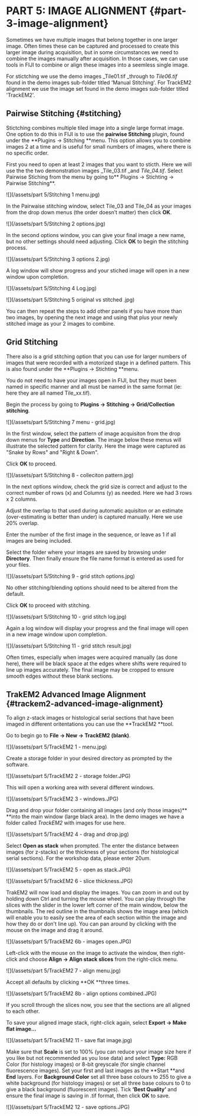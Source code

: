 # PART 5: IMAGE ALIGNMENT {#part-3-image-alignment}

Sometimes we have multiple images that belong together in one larger image. Often times these can be captured and processed to create this larger image during acquisition, but in some circumstances we need to combine the images manually after acquisition. In those cases, we can use tools in FIJI to combine or align these images into a seemless single image.

For stictching we use the demo images _Tile01.tif _through to _Tile06.tif_ found in the demo images sub-folder titled 'Manual Stitching'. For TrackEM2 alignment we use the image set found in the demo images sub-folder titled 'TrackEM2'.

## Pairwise Stitching {#stitching}

Stictching combines multiple tiled image into a single large format image. One option to do this in FIJI is to use the **pairwise Stitching** plugin, found under the  **Plugins -&gt; Stitching **menu. This option allows you to combine images 2 at a time and is useful for small numbers of images, where there is no specific order.

First you need to open at least 2 images that you want to sticth. Here we will use the the two demonstration images _Tile\_03.tif _and _Tile\_04.tif_. Select Pairwise Stiching from the menu by going to** Plugins -&gt; Stichting -&gt; Pairwise Stitching**.

![](/assets/part 5/Stitching 1 menu.jpg)

In the Pairwaise stitching window, select Tile\_03 and Tile\_04 as your images from the drop down menus \(the order doesn’t matter\) then click **OK**.

![](/assets/part 5/Stitching 2 options.jpg)

In the second options window, you can give your final image a new name, but no other settings should need adjusting. Click **OK** to begin the stitching process.

![](/assets/part 5/Stitching 3 options 2.jpg)

A log window will show progress and your stiched image will open in a new window upon completion.

![](/assets/part 5/Stitching 4 Log.jpg)

![](/assets/part 5/Stitching 5 original vs stitched .jpg)

You can then repeat the steps to add other panels if you have more than two images, by opening the next image and using that plus your newly stitched image as your 2 images to combine.

## Grid Stitching

There also is a grid stitching option that you can use for larger numbers of images that were recorded with a motorized stage in a defined pattern. This is also found under the  **Plugins -&gt; Stichting **menu.

You do not need to have your images open in FIJI, but they must been named in specific manner and all must be named in the same format \(ie: here they are all named Tile\_xx.tif\).

Begin the process by going to **Plugins -&gt; Stitching -&gt; Grid/Collection stitching**.

![](/assets/part 5/Stitching 7 menu - grid.jpg)

In the first window, select the pattern of image acquisiton from the drop down menus for **Type** and **Direction**. The image below these menus will illustrate the selected pattern for clarity. Here the image were captured as "Snake by Rows" and "Right & Down".

Click **OK** to proceed.

![](/assets/part 5/Stitching 8 - colleciton pattern.jpg)

In the next options window, check the grid size is correct and adjust to the correct number of rows \(x\) and Columns \(y\) as needed. Here we had 3 rows x 2 columns.

Adjust the overlap to that used during automatic aquisiton or an estimate \(over-estimating is better than under\) is captured manually. Here we use 20% overlap.

Enter the number of the first image in the sequence, or leave as 1 if all images are being included.

Select the folder where your images are saved by browsing under **Directory**. Then finally ensure the file name format is entered as used for your files.

![](/assets/part 5/Stitching 9 - grid stitch options.jpg)

No other stitching/blending options should need to be altered from the default.

Click **OK** to proceed with stitching.

![](/assets/part 5/Stitching 10 - grid stitch log.jpg)

Again a log window will display your progress and the final image will open in a new image window upon completion.

![](/assets/part 5/Stitching 11 - grid stitch result.jpg)

Often times, especially when images were acquired manually \(as done here\), there will be black space at the edges where shifts were required to line up images accurately. The final image may be cropped to ensure smooth edges without these blank sections.

## TrakEM2 Advanced Image Alignment {#trackem2-advanced-image-alignment}

To align z-stack images or histological serial sections that have been imaged in different oritentations you can use the **TrackEM2 **tool.

Go to begin go to **File -&gt; New -&gt; TrackEM2 \(blank\)**.

![](/assets/part 5/TrackEM2 1 - menu.jpg)

Create a storage folder in your desired directory as prompted by the software.

![](/assets/part 5/TrackEM2 2 - storage folder.JPG)

This will open a working area with several different windows.

![](/assets/part 5/TrackEM2 3 - windows.JPG)

Drag and drop your folder containing all images \(and only those images\)** **into the main window \(large black area\). In the demo images we have a folder called _TrackEM2_ with images for use here.

![](/assets/part 5/TrackEM2 4 - drag and drop.jpg)

Select **Open as stack** when prompted. The enter the distance between images \(for z-stacks\) or the thickness of your sections \(for histological serial sections\). For the workshop data, please enter 20um.

![](/assets/part 5/TrackEM2 5 - open as stack.JPG)

![](/assets/part 5/TrackEM2 6 - slice thickness.JPG)

TrakEM2 will now load and display the images. You can zoom in and out by holding down Ctrl and turning the mouse wheel. You can play through the slices with the slider in the lower left corner of the main window, below the thumbnails. The red outline in the thumbnails shows the image area \(which will enable you to easily see the area of each section within the image and how they do or don't line up\). You can pan around by clicking with the mouse on the image and drag it around.

![](/assets/part 5/TrackEM2 6b - images open.JPG)

Left-click with the mouse on the image to activate the window, then right-click and choose **Align -&gt; Align stack slices** from the right-click menu.

![](/assets/part 5/TrackEM2 7 - align menu.jpg)

Accept all defaults by clicking **OK **three times.

![](/assets/part 5/TrackEM2 8b - align options combined.JPG)

If you scroll through the slices now, you see that the sections are all aligned to each other.

To save your aligned image stack, right-click again, select **Export -&gt; Make flat image…**

![](/assets/part 5/TrackEM2 11 - save flat image.jpg)

Make sure that **Scale** is set to 100% \(you can reduce your image size here if you like but not recommended as you lose data\) and select **Type:** RGB Color \(for histology images\) or  8-bit greyscale \(for single channel fluorescence images\). Set your first and last images as the **Start **and **End** layers. For **Background Color** set all three base colours to 255 to give a white background \(for histology images\) or set all three base colours to 0 to give a black background \(fluorescent images\). Tick **‘Best Quality’** and ensure the final image is saving in .tif format, then click **OK** to save.

![](/assets/part 5/TrackEM2 12 - save options.JPG)

